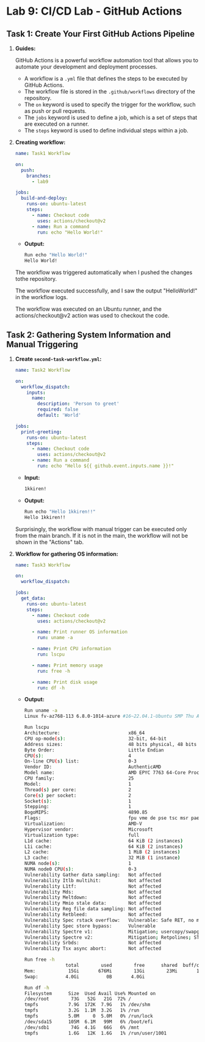 # Lab 9: CI/CD Lab - GitHub Actions

## Task 1: Create Your First GitHub Actions Pipeline

1. **Guides:**

    GitHub Actions is a powerful workflow automation tool that allows you to automate your development and deployment processes.

    * A workflow is a `.yml` file that defines the steps to be executed by GitHub Actions.
    * The workflow file is stored in the `.github/workflows` directory of the repository.
    * The `on` keyword is used to specify the trigger for the workflow, such as push or pull requests.
    * The `jobs` keyword is used to define a job, which is a set of steps that are executed on a runner.
    * The `steps` keyword is used to define individual steps within a job.

2. **Creating workflow:**

    ```yml
    name: Task1 Workflow

    on:
      push:
        branches:
          - lab9

    jobs:
      build-and-deploy:
        runs-on: ubuntu-latest
        steps:
          - name: Checkout code
            uses: actions/checkout@v2
          - name: Run a command
            run: echo "Hello World!"
    ```

    * **Output:**

        ```bash
        Run echo "Hello World!"
        Hello World!
        ```

    The workflow was triggered automatically when I pushed the changes tothe repository.

    The workflow executed successfully, and I saw the output "HelloWorld!" in the workflow logs.

    The workflow was executed on an Ubuntu runner, and the actions/checkout@v2 action was used to checkout the code.

## Task 2: Gathering System Information and Manual Triggering

1. **Create `second-task-workflow.yml`:**

    ```yml
    name: Task2 Workflow

    on:
      workflow_dispatch:
        inputs:
          name:
            description: 'Person to greet'
            required: false
            default: 'World'

    jobs:
      print-greeting:
        runs-on: ubuntu-latest
        steps:
          - name: Checkout code
            uses: actions/checkout@v2
          - name: Run a command
            run: echo "Hello ${{ github.event.inputs.name }}!"
    ```

    * **Input:**

      ```bash
      1kkiren!
      ```

    * **Output:**

        ```bash
        Run echo "Hello 1kkiren!!"
        Hello 1kkiren!!
        ```

    Surprisingly, the workflow with manual trigger can be executed only from the main branch. If it is not in the main, the workflow will not be shown in the "Actions" tab.

2. **Workflow for gathering OS information:**

    ```yml
    name: Task3 Workflow

    on:
      workflow_dispatch:

    jobs:
      get_data:
        runs-on: ubuntu-latest
        steps:
          - name: Checkout code
            uses: actions/checkout@v2

          - name: Print runner OS information
            run: uname -a

          - name: Print CPU information
            run: lscpu

          - name: Print memory usage
            run: free -h

          - name: Print disk usage
            run: df -h
    ```

    * **Output:**

        ```bash
        Run uname -a
        Linux fv-az768-113 6.8.0-1014-azure #16~22.04.1-Ubuntu SMP Thu Aug 15 21:31:41 UTC 2024 x86_64 x86_64 x86_64 GNU/Linux
        ```

        ```bash
        Run lscpu
        Architecture:                         x86_64
        CPU op-mode(s):                       32-bit, 64-bit
        Address sizes:                        48 bits physical, 48 bits virtual
        Byte Order:                           Little Endian
        CPU(s):                               4
        On-line CPU(s) list:                  0-3
        Vendor ID:                            AuthenticAMD
        Model name:                           AMD EPYC 7763 64-Core Processor
        CPU family:                           25
        Model:                                1
        Thread(s) per core:                   2
        Core(s) per socket:                   2
        Socket(s):                            1
        Stepping:                             1
        BogoMIPS:                             4890.85
        Flags:                                fpu vme de pse tsc msr pae mce cx8 apic sep mtrr pge mca cmov pat pse36 clflush mmx fxsr sse sse2 ht syscall nx mmxext fxsr_opt pdpe1gb rdtscp lm constant_tsc rep_good nopl tsc_reliable nonstop_tsc cpuid extd_apicid aperfmperf pni pclmulqdq ssse3 fma cx16 pcid sse4_1 sse4_2 movbe popcnt aes xsave avx f16c rdrand hypervisor lahf_lm cmp_legacy svm cr8_legacy abm sse4a misalignsse 3dnowprefetch osvw topoext vmmcall fsgsbase bmi1 avx2 smep bmi2 erms invpcid rdseed adx smap clflushopt clwb sha_ni xsaveopt xsavec xgetbv1 xsaves user_shstk clzero xsaveerptr rdpru arat npt nrip_save tsc_scale vmcb_clean flushbyasid decodeassists pausefilter pfthreshold v_vmsave_vmload umip vaes vpclmulqdq rdpid fsrm
        Virtualization:                       AMD-V
        Hypervisor vendor:                    Microsoft
        Virtualization type:                  full
        L1d cache:                            64 KiB (2 instances)
        L1i cache:                            64 KiB (2 instances)
        L2 cache:                             1 MiB (2 instances)
        L3 cache:                             32 MiB (1 instance)
        NUMA node(s):                         1
        NUMA node0 CPU(s):                    0-3
        Vulnerability Gather data sampling:   Not affected
        Vulnerability Itlb multihit:          Not affected
        Vulnerability L1tf:                   Not affected
        Vulnerability Mds:                    Not affected
        Vulnerability Meltdown:               Not affected
        Vulnerability Mmio stale data:        Not affected
        Vulnerability Reg file data sampling: Not affected
        Vulnerability Retbleed:               Not affected
        Vulnerability Spec rstack overflow:   Vulnerable: Safe RET, no microcode
        Vulnerability Spec store bypass:      Vulnerable
        Vulnerability Spectre v1:             Mitigation; usercopy/swapgs barriers and __user pointer sanitization
        Vulnerability Spectre v2:             Mitigation; Retpolines; STIBP disabled; RSB filling; PBRSB-eIBRS Not affected; BHI Not affected
        Vulnerability Srbds:                  Not affected
        Vulnerability Tsx async abort:        Not affected
        ```

        ```bash
        Run free -h
                       total        used        free      shared  buff/cache   available
        Mem:            15Gi       676Mi        13Gi        23Mi       1.1Gi        14Gi
        Swap:          4.0Gi          0B       4.0Gi
        ```

        ```bash
        Run df -h
        Filesystem      Size  Used Avail Use% Mounted on
        /dev/root        73G   52G   21G  72% /
        tmpfs           7.9G  172K  7.9G   1% /dev/shm
        tmpfs           3.2G  1.1M  3.2G   1% /run
        tmpfs           5.0M     0  5.0M   0% /run/lock
        /dev/sda15      105M  6.1M   99M   6% /boot/efi
        /dev/sdb1        74G  4.1G   66G   6% /mnt
        tmpfs           1.6G   12K  1.6G   1% /run/user/1001
        ```
